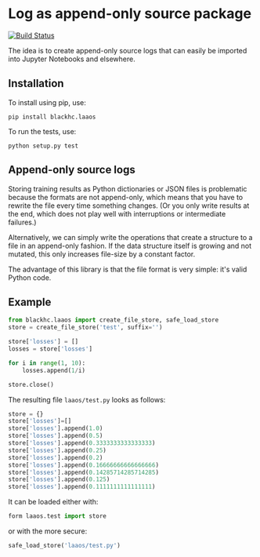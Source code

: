 # Log as append-only source package

[![Build Status](https://travis-ci.org/BlackHC/laaos.svg?branch=master)](https://travis-ci.org/BlackHC/laaos)

The idea is to create append-only source logs that can easily be imported into Jupyter Notebooks and elsewhere.

## Installation

To install using pip, use:

```
pip install blackhc.laaos
```

To run the tests, use:

```
python setup.py test
```

## Append-only source logs

Storing training results as Python dictionaries or JSON files is problematic because the formats are not append-only, 
which means that you have to rewrite the file every time something changes. (Or you only write results at the end, 
which does not play well with interruptions or intermediate failures.)

Alternatively, we can simply write the operations that create a structure to a file in an append-only fashion.
If the data structure itself is growing and not mutated, this only increases file-size by a constant factor.

The advantage of this library is that the file format is very simple: it's valid Python code.

## Example

```python
from blackhc.laaos import create_file_store, safe_load_store
store = create_file_store('test', suffix='')

store['losses'] = []
losses = store['losses']

for i in range(1, 10):
    losses.append(1/i)

store.close()
```

The resulting file `laaos/test.py` looks as follows:

```python
store = {}
store['losses']=[]
store['losses'].append(1.0)
store['losses'].append(0.5)
store['losses'].append(0.3333333333333333)
store['losses'].append(0.25)
store['losses'].append(0.2)
store['losses'].append(0.16666666666666666)
store['losses'].append(0.14285714285714285)
store['losses'].append(0.125)
store['losses'].append(0.1111111111111111)
```

It can be loaded either with:

```python
form laaos.test import store
```

or with the more secure:

```python
safe_load_store('laaos/test.py')
```

